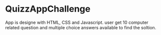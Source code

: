 # QuizzAppChallenge
App is designe with HTML, CSS and Javascript. user get 10 computer related question and multiple choice answers available to find the soltion.
